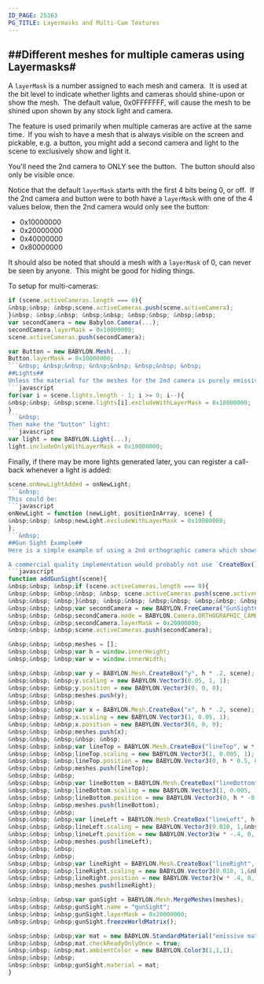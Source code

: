 ```yaml
---
ID_PAGE: 25363
PG_TITLE: Layermasks and Multi-Cam Textures
---
```

##Different meshes for multiple cameras using Layermasks#
---
A `layerMask` is a number assigned to each mesh and camera.&nbsp; It is used at the bit level to indicate whether lights and cameras should shine-upon or show the mesh.&nbsp; The default value, 0x0FFFFFFF, will cause the mesh to be shined upon shown by any stock light and camera.

The feature is used primarily when multiple cameras are active at the same time.&nbsp; If you wish to have a mesh that is always visible on the screen and pickable, e.g. a button, you might add a second camera and light to the scene to exclusively show and light it.&nbsp; 

You'll need the 2nd camera to ONLY see the button.&nbsp; The button should also only be visible once. 

Notice that the default `layerMask` starts with the first 4 bits being 0, or off.&nbsp; If the 2nd camera and button were to both have a `layerMask` with one of the 4 values below, then the 2nd camera would only see the button:
- 0x10000000
- 0x20000000
- 0x40000000
- 0x80000000

It should also be noted that should a mesh with a `layerMask` of 0, can never be seen by anyone.&nbsp; This might be good for hiding things.

To setup for multi-cameras:
```javascript
if (scene.activeCameras.length === 0){
&nbsp;&nbsp; &nbsp;scene.activeCameras.push(scene.activeCamera);
}&nbsp; &nbsp;&nbsp; &nbsp;&nbsp; &nbsp;&nbsp; &nbsp;&nbsp; 
var secondCamera = new Babylon.Camera(...);
secondCamera.layerMask = 0x10000000;
scene.activeCameras.push(secondCamera);

var Button = new BABYLON.Mesh(...);
Button.layerMask = 0x10000000;
```&nbsp; &nbsp;&nbsp; &nbsp;&nbsp; &nbsp;&nbsp; &nbsp;
##Lights##
Unless the material for the meshes for the 2nd camera is purely emissive, this still leaves any light for the button shining on all the other meshes, and lights of the scene shining on the button.&nbsp; To keep scene lights from shining on the button, loop through the existing lights, and set the excludeWithLayerMask value:
```javascript
for(var i = scene.lights.length - 1; i >= 0; i--){
&nbsp;&nbsp; &nbsp;scene.lights[i].excludeWithLayerMask = 0x10000000;
}
```&nbsp; 
Then make the "button" light:
```javascript
var light = new BABYLON.Light(...);
light.includeOnlyWithLayerMask = 0x10000000;
```
Finally, if there may be more lights generated later, you can register a call-back whenever a light is added:
```javascript
scene.onNewLightAdded = onNewLight;
```&nbsp; 
This could be:
```javascript
onNewLight = function (newLight, positionInArray, scene) {
&nbsp;&nbsp; &nbsp;newLight.excludeWithLayerMask = 0x10000000;
};
```&nbsp; 
##Gun Sight Example##
Here is a simple example of using a 2nd orthographic camera which shows a gun sight.&nbsp; To keep it simple, emissive material was used to avoid lighting it.&nbsp; Just copy and paste it into any scene, then call it.&nbsp; The `layerMask` chosen also allows Dialog extension to inter-operate.&nbsp; Perhaps these could be combined to do a heads-up tank sight with range finder.&nbsp; 

A commercial quality implementation would probably not use `CreateBox()`, since it creates depth faces that cannot be seen straight-on anyway.&nbsp; It should also take into account a window size change, unless it is a tablet app.
```javascript
function addGunSight(scene){
&nbsp;&nbsp; &nbsp;if (scene.activeCameras.length === 0){
&nbsp;&nbsp; &nbsp;&nbsp; &nbsp; scene.activeCameras.push(scene.activeCamera);
&nbsp;&nbsp; &nbsp;}&nbsp; &nbsp;&nbsp; &nbsp;&nbsp; &nbsp;&nbsp; &nbsp;&nbsp; 
&nbsp;&nbsp; &nbsp;var secondCamera = new BABYLON.FreeCamera("GunSightCamera", new BABYLON.Vector3(0, 0, -50), scene);&nbsp; &nbsp;&nbsp; &nbsp;&nbsp; &nbsp;&nbsp; &nbsp;&nbsp; &nbsp; 
&nbsp;&nbsp; &nbsp;secondCamera.mode = BABYLON.Camera.ORTHOGRAPHIC_CAMERA;
&nbsp;&nbsp; &nbsp;secondCamera.layerMask = 0x20000000;
&nbsp;&nbsp; &nbsp;scene.activeCameras.push(secondCamera);

&nbsp;&nbsp; &nbsp;meshes = [];
&nbsp;&nbsp; &nbsp;var h = window.innerHeight;
&nbsp;&nbsp; &nbsp;var w = window.innerWidth;

&nbsp;&nbsp; &nbsp;var y = BABYLON.Mesh.CreateBox("y", h * .2, scene);
&nbsp;&nbsp; &nbsp;y.scaling = new BABYLON.Vector3(0.05, 1, 1);
&nbsp;&nbsp; &nbsp;y.position = new BABYLON.Vector3(0, 0, 0);
&nbsp;&nbsp; &nbsp;meshes.push(y);
&nbsp;&nbsp; &nbsp;
&nbsp;&nbsp; &nbsp;var x = BABYLON.Mesh.CreateBox("x", h * .2, scene);
&nbsp;&nbsp; &nbsp;x.scaling = new BABYLON.Vector3(1, 0.05, 1);
&nbsp;&nbsp; &nbsp;x.position = new BABYLON.Vector3(0, 0, 0);
&nbsp;&nbsp; &nbsp;meshes.push(x);
&nbsp;&nbsp; &nbsp;&nbsp; &nbsp; 
&nbsp;&nbsp; &nbsp;var lineTop = BABYLON.Mesh.CreateBox("lineTop", w * .8, scene);
&nbsp;&nbsp; &nbsp;lineTop.scaling = new BABYLON.Vector3(1, 0.005, 1);
&nbsp;&nbsp; &nbsp;lineTop.position = new BABYLON.Vector3(0, h * 0.5, 0);
&nbsp;&nbsp; &nbsp;meshes.push(lineTop);
&nbsp;&nbsp; &nbsp;
&nbsp;&nbsp; &nbsp;var lineBottom = BABYLON.Mesh.CreateBox("lineBottom", w * .8, scene);
&nbsp;&nbsp; &nbsp;lineBottom.scaling = new BABYLON.Vector3(1, 0.005, 1);
&nbsp;&nbsp; &nbsp;lineBottom.position = new BABYLON.Vector3(0, h * -0.5, 0);
&nbsp;&nbsp; &nbsp;meshes.push(lineBottom);
&nbsp;&nbsp; &nbsp;
&nbsp;&nbsp; &nbsp;var lineLeft = BABYLON.Mesh.CreateBox("lineLeft", h, scene);
&nbsp;&nbsp; &nbsp;lineLeft.scaling = new BABYLON.Vector3(0.010, 1,&nbsp; 1);
&nbsp;&nbsp; &nbsp;lineLeft.position = new BABYLON.Vector3(w * -.4, 0, 0);
&nbsp;&nbsp; &nbsp;meshes.push(lineLeft);
&nbsp;&nbsp; &nbsp;
&nbsp;&nbsp; &nbsp;
&nbsp;&nbsp; &nbsp;var lineRight = BABYLON.Mesh.CreateBox("lineRight", h, scene);
&nbsp;&nbsp; &nbsp;lineRight.scaling = new BABYLON.Vector3(0.010, 1,&nbsp; 1);
&nbsp;&nbsp; &nbsp;lineRight.position = new BABYLON.Vector3(w * .4, 0, 0);
&nbsp;&nbsp; &nbsp;meshes.push(lineRight);

&nbsp;&nbsp; &nbsp;var gunSight = BABYLON.Mesh.MergeMeshes(meshes);
&nbsp;&nbsp; &nbsp;gunSight.name = "gunSight";
&nbsp;&nbsp; &nbsp;gunSight.layerMask = 0x20000000;
&nbsp;&nbsp; &nbsp;gunSight.freezeWorldMatrix();

&nbsp;&nbsp; &nbsp;var mat = new BABYLON.StandardMaterial("emissive mat",scene);
&nbsp;&nbsp; &nbsp;mat.checkReadyOnlyOnce = true;
&nbsp;&nbsp; &nbsp;mat.ambientColor = new BABYLON.Color3(1,1,1);
&nbsp;&nbsp; &nbsp;
&nbsp;&nbsp; &nbsp;gunSight.material = mat;
}
```
